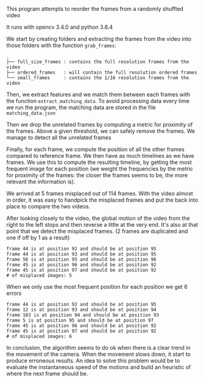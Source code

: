 This program attempts to reorder the frames from a randomly shuffled video

It runs with opencv 3.4.0 and python 3.6.4

We start by creating folders and extracting the frames from the video into those folders with the
function `grab_frames`:

```
.
├── full_size_frames : contains the full resolution frames from the video
├── ordered_frames   : will contain the full resolution ordered frames
└── small_frames     : contains the 1/16 resolution frames from the video
```

Then, we extract features and we match them between each frames with the function
`extract_matching_data`. To avoid processing data every time we run the program, the matching
data are stored in the file `matching_data.json`


Then we drop the unrelated frames by computing a metric for proximity of the frames. Above a given
threshold, we can safely remove the frames. We manage to detect all the unrelated frames

Finally, for each frame, we compute the position of all the other frames compared to reference
frame. We then have as much timelines as we have frames. We use this to compute the resulting
timeline, by getting the most frequent image for each position (we weight the frequencies by
the metric for proximity of the frames: the closer the frames seems to be, the more relevant the
information is).

We arrived at 5 frames misplaced out of 114 frames. With the video almost in order, it was easy to
handpick the misplaced frames and put the back into place to compare the two videos.

After looking closely to the video, the global motion of the video from the right to the left stops
and then reverse a little at the very end. It's also at that point that we detect the misplaced
frames. (2 frames are duplicated and one if off by 1 as a result)

```
frame 44 is at position 92 and should be at position 95
frame 44 is at position 93 and should be at position 95
frame 56 is at position 95 and should be at position 96
frame 45 is at position 96 and should be at position 92
frame 45 is at position 97 and should be at position 92
# of misplaced images: 5
```

When we only use the most frequent position for each position we get 6 errors

```
frame 44 is at position 92 and should be at position 95
frame 12 is at position 93 and should be at position 94
frame 103 is at position 94 and should be at position 93
frame 5 is at position 95 and should be at position 97
frame 45 is at position 96 and should be at position 92
frame 45 is at position 97 and should be at position 92
# of misplaced images: 6
```

In conclusion, the algorithm seems to do ok when there is a clear trend in the movement of the
camera. When the movement slows down, it start to produce erroneous results. An idea to solve this
problem would be to evaluate the instantaneous speed of the motions and build an heuristic of where
the next frame should be.
